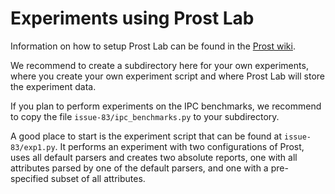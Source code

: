 # Experiments using Prost Lab

Information on how to setup Prost Lab can be found in the [Prost
wiki](https://github.com/prost-planner/prost/wiki/Evaluation).

We recommend to create a subdirectory here for your own experiments,
where you create your own experiment script and where Prost Lab will
store the experiment data.

If you plan to perform experiments on the IPC benchmarks, we recommend
to copy the file `issue-83/ipc_benchmarks.py` to your subdirectory.

A good place to start is the experiment script that can be found at
`issue-83/exp1.py`. It performs an experiment with two configurations of
Prost, uses all default parsers and creates two absolute reports, one
with all attributes parsed by one of the default parsers, and one with a
pre-specified subset of all attributes.